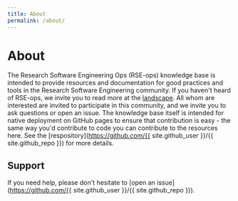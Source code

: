 ```yaml
---
title: About
permalink: /about/
---
```


# About

The Research Software Engineering Ops (RSE-ops) knowledge base is intended to provide resources and documentation
for good practices and tools in the Research Software Engineering community. If you haven't heard of RSE-ops, we invite
you to read more at the [landscape](https://rse-ops.github.io/landscape/). All whom are interested are invited
to participate in this community, and we invite you to ask questions or open an issue.
The knowledge base itself is intended for native deployment on GitHub pages to ensure that contribution is easy - the
same way you'd contribute to code you can contribute to the resources here. See the [respository](https://github.com/{{ site.github_user }}/{{ site.github_repo }}) for more details.

## Support

If you need help, please don't hesitate to [open an issue](https://github.com/{{ site.github_user }}/{{ site.github_repo }}).

